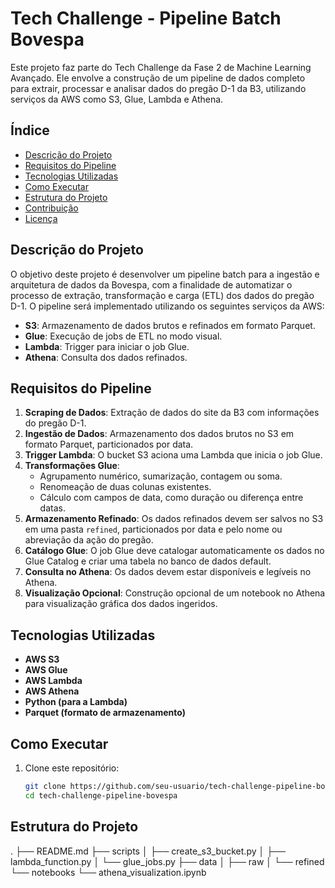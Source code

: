 # Tech Challenge - Pipeline Batch Bovespa

Este projeto faz parte do Tech Challenge da Fase 2 de Machine Learning Avançado. Ele envolve a construção de um pipeline de dados completo para extrair, processar e analisar dados do pregão D-1 da B3, utilizando serviços da AWS como S3, Glue, Lambda e Athena.

## Índice

- [Descrição do Projeto](#descrição-do-projeto)
- [Requisitos do Pipeline](#requisitos-do-pipeline)
- [Tecnologias Utilizadas](#tecnologias-utilizadas)
- [Como Executar](#como-executar)
- [Estrutura do Projeto](#estrutura-do-projeto)
- [Contribuição](#contribuição)
- [Licença](#licença)

## Descrição do Projeto

O objetivo deste projeto é desenvolver um pipeline batch para a ingestão e arquitetura de dados da Bovespa, com a finalidade de automatizar o processo de extração, transformação e carga (ETL) dos dados do pregão D-1. O pipeline será implementado utilizando os seguintes serviços da AWS:

- **S3**: Armazenamento de dados brutos e refinados em formato Parquet.
- **Glue**: Execução de jobs de ETL no modo visual.
- **Lambda**: Trigger para iniciar o job Glue.
- **Athena**: Consulta dos dados refinados.

## Requisitos do Pipeline

1. **Scraping de Dados**: Extração de dados do site da B3 com informações do pregão D-1.
2. **Ingestão de Dados**: Armazenamento dos dados brutos no S3 em formato Parquet, particionados por data.
3. **Trigger Lambda**: O bucket S3 aciona uma Lambda que inicia o job Glue.
4. **Transformações Glue**:
   - Agrupamento numérico, sumarização, contagem ou soma.
   - Renomeação de duas colunas existentes.
   - Cálculo com campos de data, como duração ou diferença entre datas.
5. **Armazenamento Refinado**: Os dados refinados devem ser salvos no S3 em uma pasta `refined`, particionados por data e pelo nome ou abreviação da ação do pregão.
6. **Catálogo Glue**: O job Glue deve catalogar automaticamente os dados no Glue Catalog e criar uma tabela no banco de dados default.
7. **Consulta no Athena**: Os dados devem estar disponíveis e legíveis no Athena.
8. **Visualização Opcional**: Construção opcional de um notebook no Athena para visualização gráfica dos dados ingeridos.

## Tecnologias Utilizadas

- **AWS S3**
- **AWS Glue**
- **AWS Lambda**
- **AWS Athena**
- **Python (para a Lambda)**
- **Parquet (formato de armazenamento)**

## Como Executar

1. Clone este repositório:
   ```bash
   git clone https://github.com/seu-usuario/tech-challenge-pipeline-bovespa.git
   cd tech-challenge-pipeline-bovespa


## Estrutura do Projeto
.
├── README.md
├── scripts
│   ├── create_s3_bucket.py
│   ├── lambda_function.py
│   └── glue_jobs.py
├── data
│   ├── raw
│   └── refined
└── notebooks
    └── athena_visualization.ipynb
